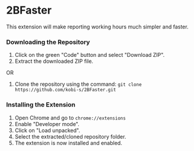 # 2BFaster
This extension will make reporting working hours much simpler and faster.

### Downloading the Repository
1. Click on the green "Code" button and select "Download ZIP".
2. Extract the downloaded ZIP file.

OR

1. Clone the repository using the command: 
`git clone https://github.com/kobi-s/2BFaster.git`

### Installing the Extension
1. Open Chrome and go to `chrome://extensions`
2. Enable "Developer mode".
3. Click on "Load unpacked".
4. Select the extracted/cloned repository folder.
5. The extension is now installed and enabled.

